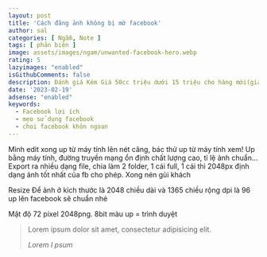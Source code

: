 ```yaml
---
layout: post
title: 'Cách đăng ảnh không bị mờ facebook'
author: sal
categories: [ Ngẫm, Note ]
tags: [ phản biện ]
image: assets/images/ngam/unwanted-facebook-hero.webp
rating: 5
lazyimages: "enabled"
isGithubComments: false
description: Đánh giá Kém Giá 50cc triệu dưới 15 triệu cho hàng mới(giá năm 2022) Đối tượng người có nhu cầu cực thấp, sinh viên Phù hợp không ai
date: '2023-02-19'
adsense: "enabled"
keywords:
  - Facebook lợi ích
  - mẹo sử dụng facebook
  - choi facebook khôn ngoan
---
```




Mình edit xong up từ máy tính lên nét căng, bác thử up từ máy tính xem!
Up bằng máy tính, đường truyền mạng ổn định chất lượng cao, tỉ lệ ảnh chuẩn...
Export ra nhiều dạng file, chia làm 2 folder, 1 cái full, 1 cái thì 2048px định dạng ảnh tốt nhất của fb cho phép. Xong nén gủi khách

Resize Để ảnh ở kích thước là 2048 chiều dài và 1365 chiều rộng dpi là 96 up lên facebook sẽ chuẩn nhé

Mật độ 72 pixel 2048png. 8bit màu up = trình duyệt

<blockquote class="quote-card blue-card">
  <p>
    Lorem ipsum dolor sit amet, consectetur adipisicing elit.
  </p>

  <cite>
    Lorem I psum
  </cite>
</blockquote>
